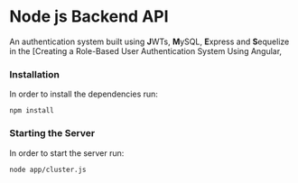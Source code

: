 # Node js Backend API
 An authentication system built using **J**WTs, **M**ySQL, **E**xpress and **S**equelize in the [Creating a Role-Based User Authentication System Using Angular, 

### Installation
 In order to install the dependencies run:
```
npm install
```

### Starting the Server
In order to start the server run:
```
node app/cluster.js

